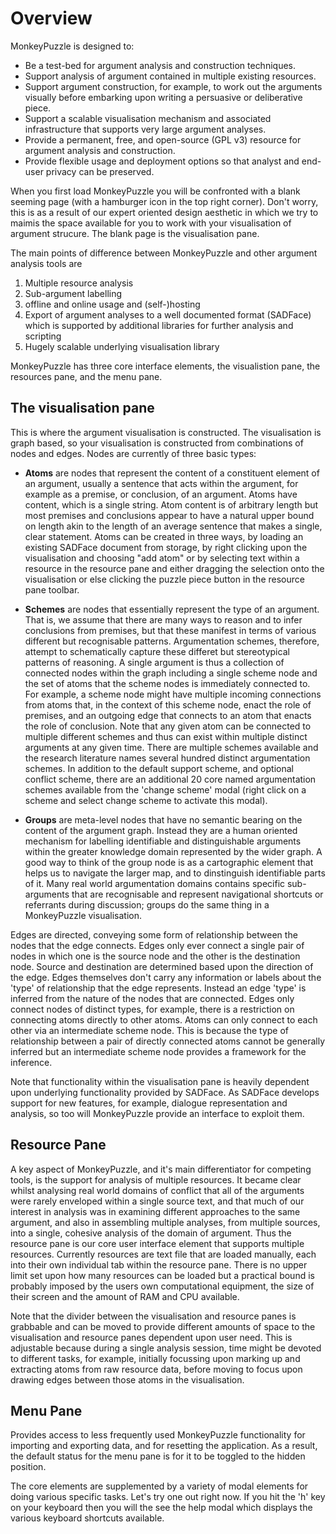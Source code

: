 # Overview #

MonkeyPuzzle is designed to:

- Be a test-bed for argument analysis and construction techniques.
- Support analysis of argument contained in multiple existing resources.
- Support argument construction, for example, to work out the arguments visually before embarking upon writing a persuasive or deliberative piece.
- Support a scalable visualisation mechanism and associated infrastructure that supports very large argument analyses.
- Provide a permanent, free, and open-source (GPL v3) resource for argument analysis and construction.
- Provide flexible usage and deployment options so that analyst and end-user privacy can be preserved.

When you first load MonkeyPuzzle you will be confronted with a blank seeming page (with a hamburger icon in the top right corner). Don't worry, this is as a result of our expert oriented design aesthetic in which we try to maimis the space available for you to work with your visualisation of argument strucure. The blank page is the visualisation pane.

The main points of difference between MonkeyPuzzle and other argument analysis tools are

1. Multiple resource analysis
2. Sub-argument labelling
3.  offline and online usage and (self-)hosting
4. Export of argument analyses to a well documented format (SADFace) which is supported by additional libraries for further analysis and scripting
5. Hugely scalable underlying visualisation library


MonkeyPuzzle has three core interface elements, the visualistion pane, the resources pane, and the menu pane. 

## The visualisation pane ##

This is where the argument visualisation is constructed. The visualisation is graph based, so your visualisation is constructed from combinations of nodes and edges. Nodes are currently of three basic types:

- **Atoms** are nodes that represent the content of a constituent element of an argument, usually a sentence that acts within the argument, for example as a premise, or conclusion, of an argument. Atoms have content, which is a single string. Atom content is of arbitrary length but most premises and conclusions appear to have a natural upper bound on length akin to the length of an average sentence that makes a single, clear statement. Atoms can be created in three ways, by loading an existing SADFace document from storage, by right clicking upon the visualisation and choosing "add atom" or by selecting text within a resource in the resource pane and either dragging the selection onto the visualisation or else clicking the puzzle piece button in the resource pane toolbar.

- **Schemes** are nodes that essentially represent the type of an argument. That is, we assume that there are many ways to reason and to infer conclusions from premises, but that these manifest in terms of various different but recognisable patterns. Argumentation schemes, therefore, attempt to schematically capture these differet but stereotypical patterns of reasoning. A single argument is thus a collection of connected nodes within the graph including a single scheme node and the set of atoms that the scheme nodes is immediately connected to. For example, a scheme node might have multiple incoming connections from atoms that, in the context of this scheme node, enact the role of premises, and an outgoing edge that connects to an atom that enacts the role of conclusion. Note that any given atom can be connected to multiple different schemes and thus can exist within multiple distinct arguments at any given time. There are multiple schemes available and the research literature names several hundred distinct argumentation schemes. In addition to the default support scheme, and optional conflict scheme, there are an additional 20 core named argumentation schemes available from the 'change scheme' modal (right click on a scheme and select change scheme to activate this modal).

- **Groups** are meta-level nodes that have no semantic bearing on the content of the argument graph. Instead they are a human oriented mechanism for labelling identifiable and distinguishable arguments within the greater knowledge domain represented by the wider graph. A good way to think of the group node is as a cartographic element that helps us to navigate the larger map, and to dinstinguish identifiable parts of it. Many real world argumentation domains contains specific sub-arguments that are recognisable and represent navigational shortcuts or referrants during discussion; groups do the same thing in a MonkeyPuzzle visualisation. 

Edges are directed, conveying some form of relationship between the nodes that the edge connects. Edges only ever connect a single pair of nodes in which one is the source node and the other is the destination node. Source and destination are determined based upon the direction of the edge. Edges themselves don't carry any information or labels about the 'type' of relationship that the edge represents. Instead an edge 'type' is inferred from the nature of the nodes that are connected. Edges only connect nodes of distinct types, for example, there is a restriction on connecting atoms directly to other atoms. Atoms can only connect to each other via an intermediate scheme node. This is because the type of relationship between a pair of directly connected atoms cannot be generally inferred but an intermediate scheme node provides a framework for the inference.

Note that functionality within the visualisation pane is heavily dependent upon underlying functionality provided by SADFace. As SADFace develops support for new features, for example, dialogue representation and analysis, so too will MonkeyPuzzle provide an interface to exploit them.

## Resource Pane ## 

A key aspect of MonkeyPuzzle, and it's main differentiator for competing tools, is the support for analysis of multiple resources. It became clear whilst analysing real world domains of conflict that all of the arguments were rarely enveloped within a single source text, and that much of our interest in analysis was in examining different approaches to the same argument, and also in assembling multiple analyses, from multiple sources, into a single, cohesive analysis of the domain of argument. Thus the resource pane is our core user interface element that supports multiple resources. Currently resources are text file that are loaded manually, each into their own individual tab within the resource pane. There is no upper limit set upon how many resources can be loaded but a practical bound is probably imposed by the users own computational equipment, the size of their screen and the amount of RAM and CPU available.

Note that the divider between the visualisation and resource panes is grabbable and can be moved to provide different amounts of space to the visualisation and resource panes dependent upon user need. This is adjustable because during a single analysis session, time might be devoted to different tasks, for example, initially focussing upon marking up and extracting atoms from raw resource data, before moving to focus upon drawing edges between those atoms in the visualisation.

## Menu Pane ## 

Provides access to less frequently used MonkeyPuzzle functionality for importing and exporting data, and for resetting the application. As a result, the default status for the menu pane is for it to be toggled to the hidden position.

The core elements are supplemented by a variety of modal elements for doing various specific tasks. Let's try one out right now. If you hit the 'h' key on your keyboard then you will the see the help modal which displays the various keyboard shortcuts available.

